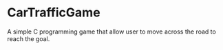 # CarTrafficGame
A simple C programming game that allow user to move across the road to reach the goal.
